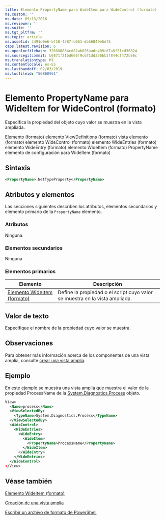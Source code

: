 ```yaml
---
title: Elemento PropertyName para WideItem para WideControl (formato) | Microsoft Docs
ms.custom: ''
ms.date: 09/13/2016
ms.reviewer: ''
ms.suite: ''
ms.tgt_pltfrm: ''
ms.topic: article
ms.assetid: 3d91d0e6-bf18-4587-b651-db66849e5df5
caps.latest.revision: 6
ms.openlocfilehash: 326880834cd82ab826aadc409cd7a8f21cd36824
ms.sourcegitcommit: b6871f21bd666f9cd71dd336bb3f844cf472b56c
ms.translationtype: MT
ms.contentlocale: es-ES
ms.lasthandoff: 02/03/2019
ms.locfileid: "56860961"
---
```

# <a name="propertyname-element-for-wideitem-for-widecontrol-format"></a>Elemento PropertyName para WideItem for WideControl (formato)

Especifica la propiedad del objeto cuyo valor se muestra en la vista ampliada.

Elemento (formato) elemento ViewDefinitions (formato) vista elemento (formato) elemento WideControl (formato) elemento WideEntries (formato) elemento WideEntry (formato) elemento WideItem (formato) PropertyName elemento de configuración para WideItem (formato)

## <a name="syntax"></a>Sintaxis

```xml
<PropertyName>.NetTypeProperty</PropertyName>
```

## <a name="attributes-and-elements"></a>Atributos y elementos

Las secciones siguientes describen los atributos, elementos secundarios y elemento primario de la `PropertyName` elemento.

### <a name="attributes"></a>Atributos

Ninguna.

### <a name="child-elements"></a>Elementos secundarios

Ninguna.

### <a name="parent-elements"></a>Elementos primarios

|Elemento|Descripción|
|-------------|-----------------|
|[Elemento WideItem (formato)](./wideitem-element-for-widecontrol-format.md)|Define la propiedad o el script cuyo valor se muestra en la vista ampliada.|

## <a name="text-value"></a>Valor de texto

Especifique el nombre de la propiedad cuyo valor se muestra.

## <a name="remarks"></a>Observaciones

Para obtener más información acerca de los componentes de una vista amplia, consulte [crear una vista amplia](./creating-a-wide-view.md).

## <a name="example"></a>Ejemplo

En este ejemplo se muestra una vista amplia que muestra el valor de la propiedad ProcessName de la [System.Diagnostics.Process](/dotnet/api/System.Diagnostics.Process) objeto.

```xml
View>
  <Name>process</Name>
  <ViewSelectedBy>
    <TypeName>System.Diagnostics.Process</TypeName>
  </ViewSelectedBy>
  <WideControl>
    <WideEntries>
      <WideEntry>
        <WideItem>
          <PropertyName>ProcessName</PropertyName>
        </WideItem>
      </WideEntry>
    </WideEntries>
  </WideControl>
</View>

```

## <a name="see-also"></a>Véase también

[Elemento WideItem (formato)](./wideitem-element-for-widecontrol-format.md)

[Creación de una vista amplia](./creating-a-wide-view.md)

[Escribir un archivo de formato de PowerShell](./writing-a-powershell-formatting-file.md)
